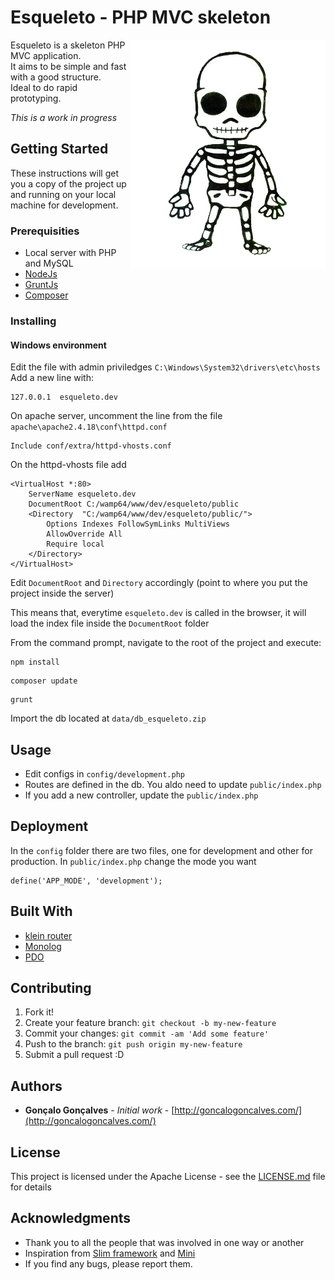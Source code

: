 # Esqueleto - PHP MVC skeleton

<img style="float: right;" src="resources/esqueleto_v2.png">

Esqueleto is a skeleton PHP MVC application.<br>
It aims to be simple and fast with a good structure.<br>
Ideal to do rapid prototyping.

*This is a work in progress*

## Getting Started

These instructions will get you a copy of the project up and running on your local machine for development.

### Prerequisities

+ Local server with PHP and MySQL
+ [NodeJs](https://nodejs.org/en/)
+ [GruntJs](http://gruntjs.com/)
+ [Composer](https://getcomposer.org/)


### Installing

#### Windows environment

Edit the file with admin priviledges  `C:\Windows\System32\drivers\etc\hosts`<br>
Add a new line with:
```
127.0.0.1  esqueleto.dev
```

On apache server, uncomment the line from the file `apache\apache2.4.18\conf\httpd.conf`

```
Include conf/extra/httpd-vhosts.conf
```

On the httpd-vhosts file add

```
<VirtualHost *:80>
    ServerName esqueleto.dev
    DocumentRoot C:/wamp64/www/dev/esqueleto/public
    <Directory  "C:/wamp64/www/dev/esqueleto/public/">
        Options Indexes FollowSymLinks MultiViews
        AllowOverride All
        Require local
    </Directory>
</VirtualHost>
```

Edit `DocumentRoot` and `Directory` accordingly (point to where you put the project inside the server)<br>

This means that, everytime `esqueleto.dev` is called in the browser, it will load the index file inside the `DocumentRoot` folder

From the command prompt, navigate to the root of the project and execute:
```
npm install
```
```
composer update
```
```
grunt
```

Import the db located at `data/db_esqueleto.zip`

## Usage

+ Edit configs in `config/development.php`
+ Routes are defined in the db. You aldo need to update `public/index.php`
+ If you add a new controller, update the `public/index.php`

## Deployment

In the `config` folder there are two files, one for development and other for production. In `public/index.php` change the mode you want
```
define('APP_MODE', 'development');
```

## Built With

* [klein router](https://github.com/klein/klein.php)
* [Monolog](https://github.com/Seldaek/monolog)
* [PDO](http://php.net/manual/en/book.pdo.php)

## Contributing

1. Fork it!
2. Create your feature branch: `git checkout -b my-new-feature`
3. Commit your changes: `git commit -am 'Add some feature'`
4. Push to the branch: `git push origin my-new-feature`
5. Submit a pull request :D  

## Authors

* **Gonçalo Gonçalves** - *Initial work* - [http://goncalogoncalves.com/](http://goncalogoncalves.com/)

## License

This project is licensed under the Apache License - see the [LICENSE.md](LICENSE.md) file for details

## Acknowledgments

* Thank you to all the people that was involved in one way or another
* Inspiration from [Slim framework](http://www.slimframework.com/) and [Mini](https://github.com/panique/mini)
* If you find any bugs, please report them.
